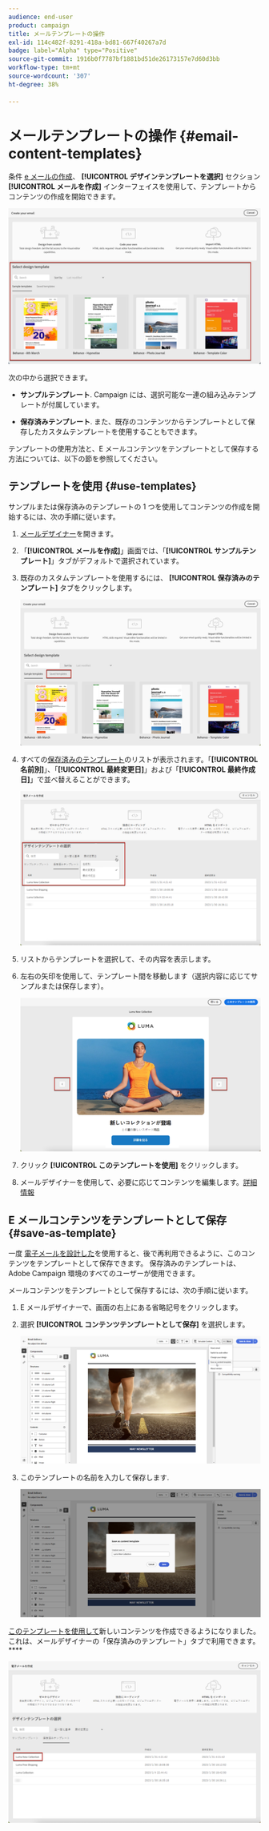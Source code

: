 ```yaml
---
audience: end-user
product: campaign
title: メールテンプレートの操作
exl-id: 114c482f-8291-418a-bd81-667f40267a7d
badge: label="Alpha" type="Positive"
source-git-commit: 1916b0f7787bf1881bd51de26173157e7d60d3bb
workflow-type: tm+mt
source-wordcount: '307'
ht-degree: 38%

---
```


# メールテンプレートの操作 {#email-content-templates}

条件 [e メールの作成](#create-email)、 **[!UICONTROL デザインテンプレートを選択]** セクション **[!UICONTROL メールを作成]** インターフェイスを使用して、テンプレートからコンテンツの作成を開始できます。

![](assets/email_designer-templates.png)

次の中から選択できます。

* **サンプルテンプレート**. Campaign には、選択可能な一連の組み込みテンプレートが付属しています。

* **保存済みテンプレート**. また、既存のコンテンツからテンプレートとして保存したカスタムテンプレートを使用することもできます。

テンプレートの使用方法と、E メールコンテンツをテンプレートとして保存する方法については、以下の節を参照してください。

## テンプレートを使用 {#use-templates}

サンプルまたは保存済みのテンプレートの 1 つを使用してコンテンツの作成を開始するには、次の手順に従います。

1. [メールデザイナー](create-email-content.md)を開きます。 

1. 「**[!UICONTROL メールを作成]**」画面では、「**[!UICONTROL サンプルテンプレート]**」タブがデフォルトで選択されています。

1. 既存のカスタムテンプレートを使用するには、 **[!UICONTROL 保存済みのテンプレート]** タブをクリックします。

   ![](assets/email_designer-saved-templates-tab.png)

1. すべての[保存済みのテンプレート](#save-as-template)のリストが表示されます。「**[!UICONTROL 名前別]**」、「**[!UICONTROL 最終変更日]**」および「**[!UICONTROL 最終作成日]**」で並べ替えることができます。

   ![](assets/email_designer-saved-templates.png)

1. リストからテンプレートを選択して、その内容を表示します。

1. 左右の矢印を使用して、テンプレート間を移動します（選択内容に応じてサンプルまたは保存します）。

   ![](assets/email_designer-saved-templates-navigate.png)

1. クリック **[!UICONTROL このテンプレートを使用]** をクリックします。

1. メールデザイナーを使用して、必要に応じてコンテンツを編集します。[詳細情報](create-email-content.md)

## E メールコンテンツをテンプレートとして保存 {#save-as-template}

一度 [電子メールを設計した](create-email-content.md)を使用すると、後で再利用できるように、このコンテンツをテンプレートとして保存できます。 保存済みのテンプレートは、Adobe Campaign 環境のすべてのユーザーが使用できます。

メールコンテンツをテンプレートとして保存するには、次の手順に従います。

1. E メールデザイナーで、画面の右上にある省略記号をクリックします。

1. 選択 **[!UICONTROL コンテンツテンプレートとして保存]** を選択します。

   ![](assets/email_designer-save-template.png)

1. このテンプレートの名前を入力して保存します.

   ![](assets/email_designer-template-name.png)

[このテンプレートを使用して](#use-templates)新しいコンテンツを作成できるようになりました。これは、メールデザイナーの「保存済みのテンプレート」タブで利用できます。****

![](assets/email_designer-saved-template.png)
